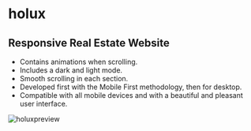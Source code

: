 # holux

## Responsive Real Estate Website
- Contains animations when scrolling.
- Includes a dark and light mode.
- Smooth scrolling in each section.
- Developed first with the Mobile First methodology, then for desktop.
- Compatible with all mobile devices and with a beautiful and pleasant user interface.

![holuxpreview](https://user-images.githubusercontent.com/85516194/173257821-671d95af-66c0-4aae-95e7-0b4d6529d98b.jpg)
